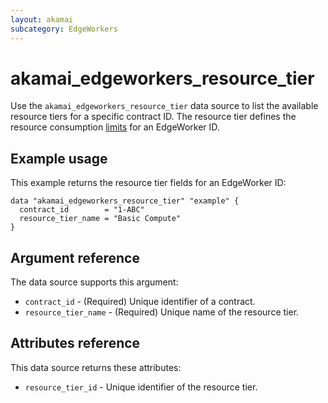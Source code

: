 ```yaml
---
layout: akamai
subcategory: EdgeWorkers
---
```


# akamai_edgeworkers_resource_tier

Use the `akamai_edgeworkers_resource_tier` data source to list the available resource tiers for a specific contract ID. The resource tier defines the resource consumption [limits](https://techdocs.akamai.com/edgeworkers/docs/resource-tier-limitations) for an EdgeWorker ID.

## Example usage

This example returns the resource tier fields for an EdgeWorker ID:

```hcl
data "akamai_edgeworkers_resource_tier" "example" {
  contract_id        = "1-ABC"
  resource_tier_name = "Basic Compute"
}
```

## Argument reference

The data source supports this argument:

* `contract_id` - (Required) Unique identifier of a contract.
* `resource_tier_name` - (Required) Unique name of the resource tier.

## Attributes reference

This data source returns these attributes:

* `resource_tier_id` - Unique identifier of the resource tier.
